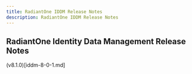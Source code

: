 ```yaml
---
title: RadiantOne IDDM Release Notes
description: RadiantOne IDDM Release Notes
---
```


## RadiantOne Identity Data Management Release Notes

(v8.1.0)[iddm-8-0-1.md]

